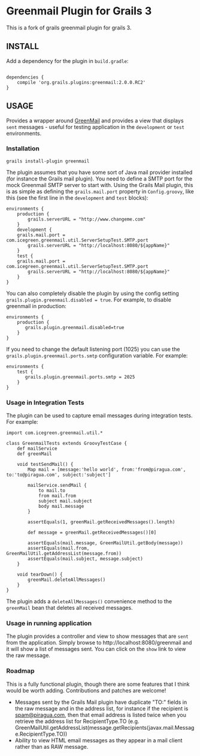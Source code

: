 Greenmail Plugin for Grails 3
=============================

This is a fork of grails greenmail plugin for grails 3.

INSTALL
-------

Add a dependency for the plugin in `build.gradle`:

```

dependencies {    
    compile 'org.grails.plugins:greenmail:2.0.0.RC2'    
}

```


USAGE
-------

Provides a wrapper around [GreenMail](http://www.icegreen.com/greenmail/) and provides a view that displays `sent` messages - useful for testing application in the `development` or `test` environments.


### Installation

    grails install-plugin greenmail


The plugin assumes that you have some sort of Java mail provider installed (for instance the Grails mail plugin). You need to define a SMTP port for the mock Greenmail SMTP server to start with. Using the Grails Mail plugin, this is as simple as defining the `grails.mail.port` property in `Config.groovy`, like this (see the first line in the `development` and `test` blocks):

	environments {
	    production {
	        grails.serverURL = "http://www.changeme.com"
	    }
	    development {
		grails.mail.port = com.icegreen.greenmail.util.ServerSetupTest.SMTP.port
	        grails.serverURL = "http://localhost:8080/${appName}"
	    }
	    test {
		grails.mail.port = com.icegreen.greenmail.util.ServerSetupTest.SMTP.port
	        grails.serverURL = "http://localhost:8080/${appName}"
	    }
	}

You can also completely disable the plugin by using the config setting `grails.plugin.greenmail.disabled = true`.  For example, to disable greenmail in production:

	environments {
	    production {
	       grails.plugin.greenmail.disabled=true
	    }
	}

If you need to change the default listening port (1025) you can use the `grails.plugin.greenmail.ports.smtp` configuration variable. For example: 

	environments {
	    test {
	       grails.plugin.greenmail.ports.smtp = 2025
	    }
	}



### Usage in Integration Tests

The plugin can be used to capture email messages during integration tests. For example:

	import com.icegreen.greenmail.util.*

	class GreenmailTests extends GroovyTestCase {
	    def mailService
	    def greenMail

	    void testSendMail() {
	        Map mail = [message:'hello world', from:'from@piragua.com', to:'to@piragua.com', subject:'subject']

	        mailService.sendMail {
	            to mail.to
	            from mail.from
	            subject mail.subject
	            body mail.message
	        }
	        
	        assertEquals(1, greenMail.getReceivedMessages().length)
		
	        def message = greenMail.getReceivedMessages()[0]
			
	        assertEquals(mail.message, GreenMailUtil.getBody(message))
	        assertEquals(mail.from, GreenMailUtil.getAddressList(message.from))
	        assertEquals(mail.subject, message.subject)
	    }

	    void tearDown() {
	        greenMail.deleteAllMessages()
	    }
	}


The plugin adds a `deleteAllMessages()` convenience method to the `greenMail` bean that deletes all received messages.

### Usage in running application 

The plugin provides a controller and view to show messages that are `sent` from the application.  Simply browse to http://localhost:8080/greenmail and it will show a list of messages sent.  You can click on the `show` link to view the raw message.


### Roadmap
This is a fully functional plugin, though there are some features that I think would be worth adding.  Contributions and patches are welcome!  

* Messages sent by the Grails Mail plugin have duplicate "TO:" fields in the raw message and in the address list, for instance if the recipient is spam@piragua.com, then that email address is listed twice when you retrieve the address list for RecipientType.TO (e.g. GreenMailUtil.getAddressList(message.getRecipients(javax.mail.Message.RecipientType.TO))
* Ability to view HTML email messages as they appear in a mail client rather than as RAW message.

